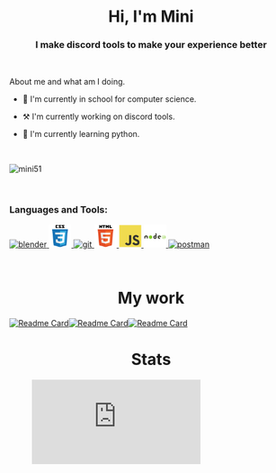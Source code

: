 
<h1 align='center'>Hi, I'm Mini</h1>
<h3 align='center'>I make discord tools to make your experience better</h3>
<br>



About me and what am I doing.   
- 🏫 I'm currently in school for computer science.
  
- ⚒️ I'm currently working on discord tools.

- 📖 I'm currently learning python.



<br>

<p align="left"> <img src="https://komarev.com/ghpvc/?username=mini51&label=Profile%20views&color=a143df&style=flat" alt="mini51" /></p>
<br>
<h3 align="left">Languages and Tools:</h3>
<p align="left"> <a href="https://www.blender.org/" target="_blank" rel="noreferrer"> <img src="https://download.blender.org/branding/community/blender_community_badge_white.svg" alt="blender" width="40" height="40"/> </a> <a href="https://www.w3schools.com/css/" target="_blank" rel="noreferrer"> <img src="https://raw.githubusercontent.com/devicons/devicon/master/icons/css3/css3-original-wordmark.svg" alt="css3" width="40" height="40"/> </a> <a href="https://git-scm.com/" target="_blank" rel="noreferrer"> <img src="https://www.vectorlogo.zone/logos/git-scm/git-scm-icon.svg" alt="git" width="40" height="40"/> </a> <a href="https://www.w3.org/html/" target="_blank" rel="noreferrer"> <img src="https://raw.githubusercontent.com/devicons/devicon/master/icons/html5/html5-original-wordmark.svg" alt="html5" width="40" height="40"/> </a> <a href="https://developer.mozilla.org/en-US/docs/Web/JavaScript" target="_blank" rel="noreferrer"> <img src="https://raw.githubusercontent.com/devicons/devicon/master/icons/javascript/javascript-original.svg" alt="javascript" width="40" height="40"/> </a> <a href="https://nodejs.org" target="_blank" rel="noreferrer"> <img src="https://raw.githubusercontent.com/devicons/devicon/master/icons/nodejs/nodejs-original-wordmark.svg" alt="nodejs" width="40" height="40"/> </a> <a href="https://postman.com" target="_blank" rel="noreferrer"> <img src="https://www.vectorlogo.zone/logos/getpostman/getpostman-icon.svg" alt="postman" width="40" height="40"/> </a> </p>

<br>

<h1 align='center'> My work</h1>

 

[![Readme Card](https://github-readme-stats.vercel.app/api/pin/?username=mini51&repo=AVGB-Public&theme=nord)](https://github.com/youthfulslinky/AVGB-Public)[![Readme Card](https://github-readme-stats.vercel.app/api/pin/?username=mini51&repo=Discord-FriendLog&theme=nord)](https://github.com/Mini51/Discord-Companion)[![Readme Card](https://github-readme-stats.vercel.app/api/pin/?username=mini51&repo=DiscordRPC&theme=nord)](https://github.com/youthfulslinky/DiscordRPC)

<h1 align='center'>Stats</h1>
<figure><embed src="https://wakatime.com/share/@Mini51/d9b6a96d-4071-42c9-b37a-68811964a474.svg"></embed></figure>
